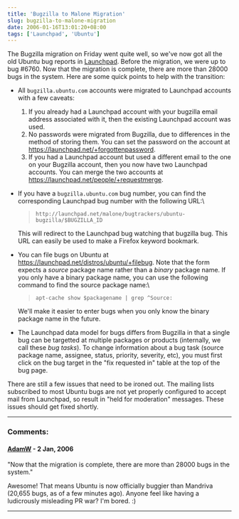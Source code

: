 ```yaml
---
title: 'Bugzilla to Malone Migration'
slug: bugzilla-to-malone-migration
date: 2006-01-16T13:01:20+08:00
tags: ['Launchpad', 'Ubuntu']
---
```


The Bugzilla migration on Friday went quite well, so we\'ve now got all
the old Ubuntu bug reports in [Launchpad](https://launchpad.net/).
Before the migration, we were up to bug \#6760. Now that the migration
is complete, there are more than 28000 bugs in the system. Here are some
quick points to help with the transition:

-   All `bugzilla.ubuntu.com` accounts were migrated to Launchpad
    accounts with a few caveats:
    1.  If you already had a Launchpad account with your bugzilla email
        address associated with it, then the existing Launchpad account
        was used.
    2.  No passwords were migrated from Bugzilla, due to differences in
        the method of storing them. You can set the password on the
        account at <https://launchpad.net/+forgottenpassword>.
    3.  If you had a Launchpad account but used a different email to the
        one on your Bugzilla account, then you now have two Launchpad
        accounts. You can merge the two accounts at
        <https://launchpad.net/people/+requestmerge>.

-   If you have a `bugzilla.ubuntu.com` bug number, you can find the
    corresponding Launchpad bug number with the following URL:\

    > `http://launchpad.net/malone/bugtrackers/ubuntu-bugzilla/$BUGZILLA_ID`

    This will redirect to the Launchpad bug watching that bugzilla bug.
    This URL can easily be used to make a Firefox keyword bookmark.

-   You can file bugs on Ubuntu at
    <https://launchpad.net/distros/ubuntu/+filebug>. Note that the form
    expects a *source* package name rather than a *binary* package name.
    If you only have a binary package name, you can use the following
    command to find the source package name:\

    > `apt-cache show $packagename | grep ^Source:`

    We\'ll make it easier to enter bugs when you only know the binary
    package name in the future.

-   The Launchpad data model for bugs differs from Bugzilla in that a
    single bug can be targetted at multiple packages or products
    (internally, we call these *bug tasks*). To change information about
    a bug task (source package name, assignee, status, priority,
    severity, etc), you must first click on the bug target in the \"fix
    requested in\" table at the top of the bug page.

There are still a few issues that need to be ironed out. The mailing
lists subscribed to most Ubuntu bugs are not yet properly configured to
accept mail from Launchpad, so result in \"held for moderation\"
messages. These issues should get fixed shortly.

---
### Comments:
#### [AdamW](http://www.happyassassin.net/) - <time datetime="2006-01-17 07:47:07">2 Jan, 2006</time>

\"Now that the migration is complete, there are more than 28000 bugs in
the system.\"

Awesome! That means Ubuntu is now officially buggier than Mandriva
(20,655 bugs, as of a few minutes ago). Anyone feel like having a
ludicrously misleading PR war? I\'m bored. :)

---

